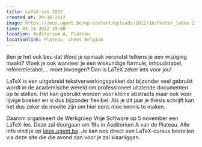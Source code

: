 ```yaml
---
title: LaTeX-les 2012
created_at: 29-10-2012
image: https://zeus.ugent.be/wp-content/uploads/2012/10/Poster_latex-212x300.png
time: 05-11-2012 19:00
location: Auditorium A, Plateau
locationlink: Plateau, Ghent Belgium
---
```


Ben je het ook beu dat Word je opmaak verprutst telkens je een wijziging maakt? Vloek je ook wanneer je een wiskundige formule, inhoudstabel, referentietabel,... moet invoegen? Dan is LaTeX zeker iets voor jou!

LaTeX is een uitgebreid tekstverwerkingspakket dat bijzonder veel gebruikt wordt in de academische wereld om professioneel uitziende documenten op te stellen. Het kan gebruikt worden voor kleine abstracts maar ook voor lijvige boeken en is dus bijzonder flexibel. Als je dit jaar je thesis schrijft kan het dus zeker de moeite zijn om hier eens mee kennis te maken.

Daarom organiseert de Werkgroep Vrije Software op 5 november een LaTeX-les. Deze zal doorgaan om 19u in Auditorium A van de Plateau. Alle info vind je op [latex.ugent.be](https://latex.ugent.be). Je kan ook direct een LaTeX-cursus bestellen via deze site die die avond dan voor je zal klaarliggen.
